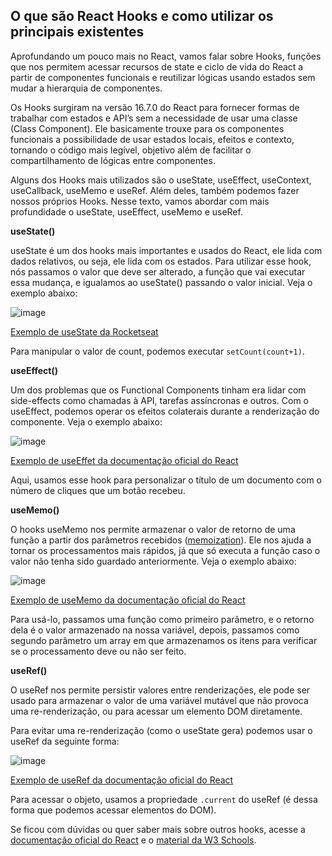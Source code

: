 ## O que são React Hooks e como utilizar os principais existentes
Aprofundando um pouco mais no React,  vamos falar sobre Hooks, funções que nos permitem acessar recursos de state e ciclo de vida do React a partir de componentes funcionais e reutilizar lógicas usando estados sem mudar a hierarquia de componentes. 

Os Hooks surgiram na versão 16.7.0 do React para fornecer formas de trabalhar com estados e API’s sem a necessidade de usar uma classe (Class Component). Ele basicamente trouxe para os componentes funcionais a possibilidade de usar estados locais, efeitos e contexto, tornando o código mais legível, objetivo além de  facilitar o compartilhamento de lógicas entre componentes. 

Alguns dos Hooks mais utilizados são o useState, useEffect, useContext, useCallback, useMemo e useRef. Além deles, também podemos fazer nossos próprios Hooks. Nesse texto, vamos abordar com mais profundidade o useState, useEffect, useMemo e useRef.

**useState()**

useState é um dos hooks mais importantes e usados do React, ele lida com dados relativos, ou seja, ele lida com os estados. Para utilizar esse hook, nós passamos o valor que deve ser alterado, a função que vai executar essa mudança, e igualamos ao useState() passando o valor inicial. Veja o exemplo abaixo:

![image](https://user-images.githubusercontent.com/65983895/145650295-84871276-f91d-43ae-9a03-1fb893fd3543.png)

[Exemplo de useState da Rocketseat](https://blog.rocketseat.com.br/react-hooks/)

Para manipular o valor de count, podemos executar ``setCount(count+1)``. 

**useEffect()**

Um dos problemas que os Functional Components tinham era lidar com side-effects como chamadas à API, tarefas assíncronas e outros. Com o useEffect, podemos operar os efeitos colaterais durante a renderização do componente. Veja o exemplo abaixo:

![image](https://user-images.githubusercontent.com/65983895/145650355-f2172939-c76c-491c-861e-6c81275c710a.png)

[Exemplo de useEffet da documentação oficial do React](https://pt-br.reactjs.org/docs/hooks-effect.html) 

Aqui, usamos esse hook para personalizar o título de um documento com o número de cliques que um botão recebeu.

**useMemo()**

O hooks useMemo nos permite armazenar o valor de retorno de uma função a partir dos parâmetros recebidos ([memoization](https://en.wikipedia.org/wiki/Memoization)). Ele nos ajuda a tornar os processamentos mais rápidos, já que só executa a função caso o valor não tenha sido guardado anteriormente.  Veja o exemplo abaixo:

![image](https://user-images.githubusercontent.com/65983895/145650471-8bfc9725-1ef2-4e56-936b-3e15ed604997.png)

[Exemplo de useMemo da documentação oficial do React](https://pt-br.reactjs.org/docs/hooks-reference.html#usememo)

Para usá-lo, passamos uma função como primeiro parâmetro, e o retorno dela é o valor armazenado na nossa variável, depois, passamos como segundo parâmetro um array em que armazenamos os itens para verificar se o processamento deve ou não ser feito.

**useRef()**

O useRef nos permite persistir valores entre renderizações, ele pode ser usado para armazenar o valor de uma variável mutável que não provoca uma re-renderização, ou para acessar um elemento DOM diretamente. 

Para evitar uma re-renderização (como o useState gera) podemos usar o useRef da seguinte forma:

![image](https://user-images.githubusercontent.com/65983895/145650521-ce9b4f37-f151-4626-9521-9b102af5057e.png)

[Exemplo de useRef da documentação oficial do React](https://pt-br.reactjs.org/docs/hooks-reference.html#usememo)

Para acessar o objeto, usamos a propriedade ``.current`` do useRef (é dessa forma que podemos acessar elementos do DOM).

Se ficou com dúvidas ou quer saber mais sobre outros hooks, acesse a [documentação oficial do React](https://pt-br.reactjs.org/docs/hooks-reference.html#usememo) e o [material da W3 Schools](https://www.w3schools.com/react/react_hooks.asp).
